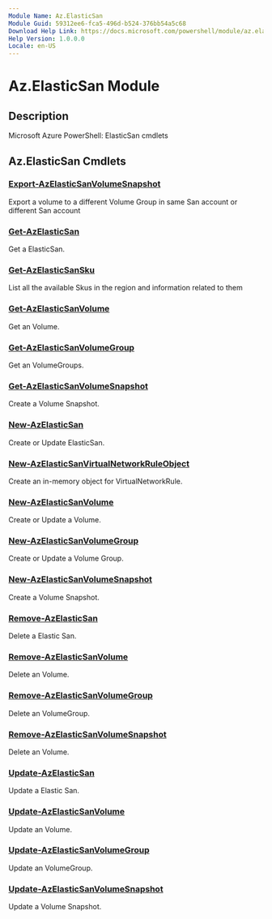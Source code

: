 ```yaml
---
Module Name: Az.ElasticSan
Module Guid: 59312ee6-fca5-496d-b524-376bb54a5c68
Download Help Link: https://docs.microsoft.com/powershell/module/az.elasticsan
Help Version: 1.0.0.0
Locale: en-US
---
```


# Az.ElasticSan Module
## Description
Microsoft Azure PowerShell: ElasticSan cmdlets

## Az.ElasticSan Cmdlets
### [Export-AzElasticSanVolumeSnapshot](Export-AzElasticSanVolumeSnapshot.md)
Export a volume to a different Volume Group in same San account or different San account

### [Get-AzElasticSan](Get-AzElasticSan.md)
Get a ElasticSan.

### [Get-AzElasticSanSku](Get-AzElasticSanSku.md)
List all the available Skus in the region and information related to them

### [Get-AzElasticSanVolume](Get-AzElasticSanVolume.md)
Get an Volume.

### [Get-AzElasticSanVolumeGroup](Get-AzElasticSanVolumeGroup.md)
Get an VolumeGroups.

### [Get-AzElasticSanVolumeSnapshot](Get-AzElasticSanVolumeSnapshot.md)
Create a Volume Snapshot.

### [New-AzElasticSan](New-AzElasticSan.md)
Create or Update ElasticSan.

### [New-AzElasticSanVirtualNetworkRuleObject](New-AzElasticSanVirtualNetworkRuleObject.md)
Create an in-memory object for VirtualNetworkRule.

### [New-AzElasticSanVolume](New-AzElasticSanVolume.md)
Create or Update a Volume.

### [New-AzElasticSanVolumeGroup](New-AzElasticSanVolumeGroup.md)
Create or Update a Volume Group.

### [New-AzElasticSanVolumeSnapshot](New-AzElasticSanVolumeSnapshot.md)
Create a Volume Snapshot.

### [Remove-AzElasticSan](Remove-AzElasticSan.md)
Delete a Elastic San.

### [Remove-AzElasticSanVolume](Remove-AzElasticSanVolume.md)
Delete an Volume.

### [Remove-AzElasticSanVolumeGroup](Remove-AzElasticSanVolumeGroup.md)
Delete an VolumeGroup.

### [Remove-AzElasticSanVolumeSnapshot](Remove-AzElasticSanVolumeSnapshot.md)
Delete an Volume.

### [Update-AzElasticSan](Update-AzElasticSan.md)
Update a Elastic San.

### [Update-AzElasticSanVolume](Update-AzElasticSanVolume.md)
Update an Volume.

### [Update-AzElasticSanVolumeGroup](Update-AzElasticSanVolumeGroup.md)
Update an VolumeGroup.

### [Update-AzElasticSanVolumeSnapshot](Update-AzElasticSanVolumeSnapshot.md)
Update a Volume Snapshot.


